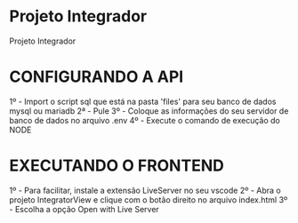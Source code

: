 # Projeto Integrador
Projeto Integrador

# CONFIGURANDO A API
1º - Import o script sql que está na pasta 'files' para seu banco de dados mysql ou mariadb
2ª - Pule
3º - Coloque as informações do seu servidor de banco de dados no arquivo .env
4º - Execute o comando de execução do NODE

# EXECUTANDO O FRONTEND
1º - Para facilitar, instale a extensão LiveServer no seu vscode
2º - Abra o projeto IntegratorView e clique com o botão direito no arquivo index.html
3º - Escolha a opção Open with Live Server